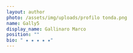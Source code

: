 ```yaml
---
layout: author
photo: /assets/img/uploads/profilo tonda.png
name: Gally5
display_name: Gallinaro Marco
position: ""
bio: " ★ ★ ★ ★ ★"
---
```

